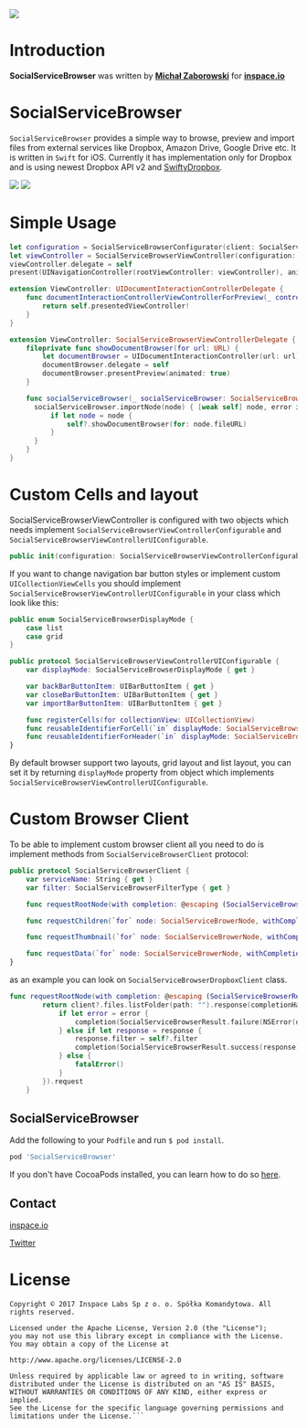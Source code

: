 [![](http://inspace.io/github-cover.jpg)](http://inspace.io)

# Introduction

**SocialServiceBrowser** was written by **[Michał Zaborowski](https://github.com/m1entus)** for **[inspace.io](http://inspace.io)**

# SocialServiceBrowser

`SocialServiceBrowser` provides a simple way to browse, preview and import files from external services like Dropbox, Amazon Drive, Google Drive etc. It is written in `Swift` for iOS.
Currently it has implementation only for Dropbox and is using newest Dropbox API v2 and [SwiftyDropbox](https://github.com/dropbox/SwiftyDropbox).

[![](https://raw.github.com/inspace-io/Social-Service-Browser/master/Screens/1.gif)](https://raw.github.com/inspace-io/Social-Service-Browser/master/Screens/1.gif)
[![](https://raw.github.com/inspace-io/Social-Service-Browser/master/Screens/2.gif)](https://raw.github.com/inspace-io/Social-Service-Browser/master/Screens/2.gif)

# Simple Usage

```swift
let configuration = SocialServiceBrowserConfigurator(client: SocialServiceBrowserDropboxClient(), selectionMode: .select)
let viewController = SocialServiceBrowserViewController(configuration: configuration, uiConfiguration: configuration)
viewController.delegate = self
present(UINavigationController(rootViewController: viewController), animated: true, completion: nil)
```

```swift
extension ViewController: UIDocumentInteractionControllerDelegate {
    func documentInteractionControllerViewControllerForPreview(_ controller: UIDocumentInteractionController) -> UIViewController {
        return self.presentedViewController!
    }
}

extension ViewController: SocialServiceBrowserViewControllerDelegate {
    fileprivate func showDocumentBrowser(for url: URL) {
        let documentBrowser = UIDocumentInteractionController(url: url)
        documentBrowser.delegate = self
        documentBrowser.presentPreview(animated: true)
    }

    func socialServiceBrowser(_ socialServiceBrowser: SocialServiceBrowserViewController, didSelect node: SocialServiceBrowerNode) {
      socialServiceBrowser.importNode(node) { [weak self] node, error in
          if let node = node {
              self?.showDocumentBrowser(for: node.fileURL)
          }
      }
    }
}
```

# Custom Cells and layout

SocialServiceBrowserViewController is configured with two objects which needs implement `SocialServiceBrowserViewControllerConfigurable` and `SocialServiceBrowserViewControllerUIConfigurable`.

```swift
public init(configuration: SocialServiceBrowserViewControllerConfigurable, uiConfiguration: SocialServiceBrowserViewControllerUIConfigurable) {
```

If you want to change navigation bar button styles or implement custom `UICollectionViewCells` you should implement `SocialServiceBrowserViewControllerUIConfigurable` in your class which look like this:

```swift
public enum SocialServiceBrowserDisplayMode {
    case list
    case grid
}

public protocol SocialServiceBrowserViewControllerUIConfigurable {
    var displayMode: SocialServiceBrowserDisplayMode { get }

    var backBarButtonItem: UIBarButtonItem { get }
    var closeBarButtonItem: UIBarButtonItem { get }
    var importBarButtonItem: UIBarButtonItem { get }

    func registerCells(for collectionView: UICollectionView)
    func reusableIdentifierForCell(`in` displayMode: SocialServiceBrowserDisplayMode) -> String
    func reusableIdentifierForHeader(`in` displayMode: SocialServiceBrowserDisplayMode) -> String
}
```

By default browser support two layouts, grid layout and list layout, you can set it by returning `displayMode` property from object which implements `SocialServiceBrowserViewControllerUIConfigurable`.

# Custom Browser Client

To be able to implement custom browser client all you need to do is implement methods from `SocialServiceBrowserClient` protocol:

```swift
public protocol SocialServiceBrowserClient {
    var serviceName: String { get }
    var filter: SocialServiceBrowserFilterType { get }

    func requestRootNode(with completion: @escaping (SocialServiceBrowserResult<SocialServiceBrowerNodeListResponse, Error>) -> Void) -> SocialServiceBrowserOperationPerformable?

    func requestChildren(`for` node: SocialServiceBrowerNode, withCompletion completion: @escaping (SocialServiceBrowserResult<SocialServiceBrowerNodeListResponse, Error>) -> Void) -> SocialServiceBrowserOperationPerformable?

    func requestThumbnail(`for` node: SocialServiceBrowerNode, withCompletion: @escaping (SocialServiceBrowserResult<UIImage, Error>) -> Void) -> SocialServiceBrowserOperationPerformable?

    func requestData(`for` node: SocialServiceBrowerNode, withCompletion: @escaping (SocialServiceBrowserResult<URL, Error>) -> Void) -> SocialServiceBrowserOperationPerformable?
}
```

as an example you can look on `SocialServiceBrowserDropboxClient` class.

```swift
func requestRootNode(with completion: @escaping (SocialServiceBrowserResult<SocialServiceBrowerNodeListResponse, Error>) -> Void) -> SocialServiceBrowserOperationPerformable? {
        return client?.files.listFolder(path: "").response(completionHandler: { [weak self] response, error in
            if let error = error {
                completion(SocialServiceBrowserResult.failure(NSError(domain: "SocialServiceBrowserDropboxClientDomain", code: -1, userInfo: [NSLocalizedDescriptionKey: error.description] as [String: Any])))
            } else if let response = response {
                response.filter = self?.filter
                completion(SocialServiceBrowserResult.success(response))
            } else {
                fatalError()
            }
        }).request
    }
```

## SocialServiceBrowser

Add the following to your `Podfile` and run `$ pod install`.

``` ruby
pod 'SocialServiceBrowser'
```

If you don't have CocoaPods installed, you can learn how to do so [here](http://cocoapods.org).

## Contact

[inspace.io](http://inspace.io)

[Twitter](https://twitter.com/inspace_io)

# License
```
Copyright © 2017 Inspace Labs Sp z o. o. Spółka Komandytowa. All rights reserved.

Licensed under the Apache License, Version 2.0 (the "License");
you may not use this library except in compliance with the License.
You may obtain a copy of the License at

http://www.apache.org/licenses/LICENSE-2.0

Unless required by applicable law or agreed to in writing, software
distributed under the License is distributed on an "AS IS" BASIS,
WITHOUT WARRANTIES OR CONDITIONS OF ANY KIND, either express or implied.
See the License for the specific language governing permissions and
limitations under the License.```
